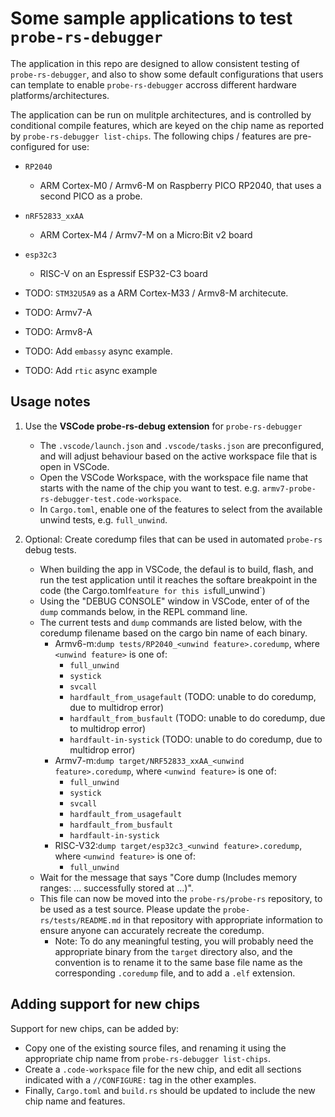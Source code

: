 # Some sample applications to test `probe-rs-debugger`

The application in this repo are designed to allow consistent testing of `probe-rs-debugger`, and also to show some default configurations that users can template to enable `probe-rs-debugger` accross different hardware platforms/architectures.

The application can be run on mulitple architectures, and is controlled by conditional compile features, which are keyed on the chip name as reported by `probe-rs-debugger list-chips`. The following chips / features are pre-configured for use:

- `RP2040`
  - ARM Cortex-M0 / Armv6-M on Raspberry PICO RP2040, that uses a second PICO as a probe.
- `nRF52833_xxAA`
  - ARM Cortex-M4 / Armv7-M on a Micro:Bit v2 board
- `esp32c3`
  - RISC-V on an Espressif ESP32-C3 board

- TODO: `STM32U5A9` as a ARM Cortex-M33 / Armv8-M architecute.
- TODO: Armv7-A
- TODO: Armv8-A
- TODO: Add `embassy` async example.
- TODO: Add `rtic` async example

## Usage notes

1. Use the **VSCode probe-rs-debug extension** for `probe-rs-debugger`

    - The `.vscode/launch.json` and `.vscode/tasks.json` are preconfigured, and will adjust behaviour based on the active workspace file that is open in VSCode.
    - Open the VSCode Workspace, with the workspace file name that starts with the name of the chip you want to test. e.g. `armv7-probe-rs-debugger-test.code-workspace`.
    - In `Cargo.toml`, enable one of the features to select from the available unwind tests, e.g. `full_unwind`.

2. Optional: Create coredump files that can be used in automated `probe-rs` debug tests.

    - When building the app in VSCode, the defaul is to build, flash, and run the test application until it reaches the softare breakpoint in the code (the  Cargo.toml` feature for this is `full_unwind`)
    - Using the "DEBUG CONSOLE" window in VSCode, enter of of the `dump` commands below, in the REPL command line.
    - The current tests and `dump` commands are listed below, with the coredump filename based on the cargo bin name of each binary.
      - Armv6-m:`dump tests/RP2040_<unwind feature>.coredump`, where `<unwind feature>` is one of:
        - `full_unwind`
        - `systick`
        - `svcall`
        - `hardfault_from_usagefault` (TODO: unable to do coredump, due to multidrop error)
        - `hardfault_from_busfault` (TODO: unable to do coredump, due to multidrop error)
        - `hardfault-in-systick` (TODO: unable to do coredump, due to multidrop error)
      - Armv7-m:`dump target/NRF52833_xxAA_<unwind feature>.coredump`, where `<unwind feature>` is one of:
        - `full_unwind`
        - `systick`
        - `svcall`
        - `hardfault_from_usagefault`
        - `hardfault_from_busfault`
        - `hardfault-in-systick`
      - RISC-V32:`dump target/esp32c3_<unwind feature>.coredump`, where `<unwind feature>` is one of:
        - `full_unwind`
    - Wait for the message that says "Core dump (Includes memory ranges: ... successfully stored at ...)".
    - This file can now be moved into the `probe-rs/probe-rs` repository, to be used as a test source. Please update the `probe-rs/tests/README.md` in that repository with appropriate information to ensure anyone can accurately recreate the coredump.
      - Note: To do any meaningful testing, you will probably need the appropriate binary from the `target` directory also, and the convention is to rename it to the same base file name as the corresponding `.coredump` file,
      and to add a `.elf` extension.
  
## Adding support for new chips

Support for new chips, can be added by:

- Copy one of the existing source files, and renaming it using the appropriate chip name from `probe-rs-debugger list-chips`.
- Create a `.code-workspace` file for the new chip, and edit all sections indicated with a `//CONFIGURE:` tag in the other examples.
- Finally, `Cargo.toml` and `build.rs` should be updated to include the new chip name and features.
